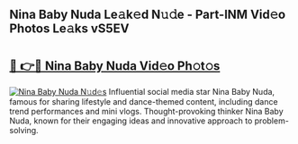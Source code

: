 ## Nina Baby Nuda Le𝚊k𝚎d N𝚞𝚍e - Part-lNM Vid𝚎o Photos Le𝚊ks vS5EV

# <h2><a href="http://fbbdhx.evod.top/?m=Nina+Baby+Nuda">🔗 👉🔴 Nina Baby Nuda Vid𝚎o Ph𝚘t𝚘s</a></h2>

[![Nina Baby Nuda N𝚞d𝚎s](https://i.imgur.com/8V9OHl7.gif)](http://fbbdhx.evod.top/?m=Nina+Baby+Nuda)
Influential social media star Nina Baby Nuda, famous for sharing lifestyle and dance-themed content, including dance trend performances and mini vlogs. Thought-provoking thinker Nina Baby Nuda, known for their engaging ideas and innovative approach to problem-solving. 
